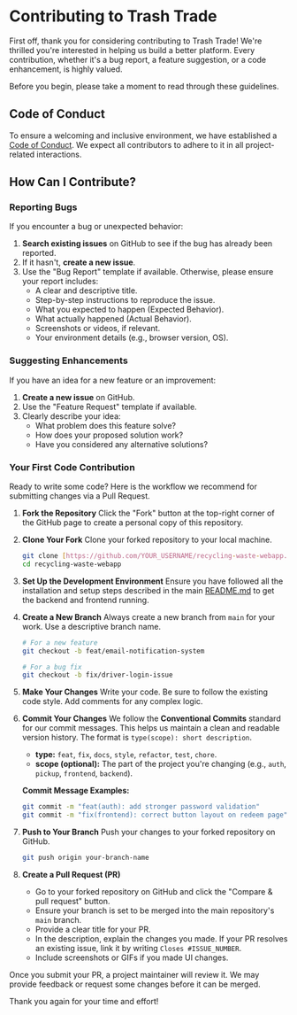 # Contributing to Trash Trade

First off, thank you for considering contributing to Trash Trade! We're thrilled you're interested in helping us build a better platform. Every contribution, whether it's a bug report, a feature suggestion, or a code enhancement, is highly valued.

Before you begin, please take a moment to read through these guidelines.

## Code of Conduct

To ensure a welcoming and inclusive environment, we have established a [Code of Conduct](CODE_OF_CONDUCT.md). We expect all contributors to adhere to it in all project-related interactions.

## How Can I Contribute?

### Reporting Bugs

If you encounter a bug or unexpected behavior:
1.  **Search existing issues** on GitHub to see if the bug has already been reported.
2.  If it hasn't, **create a new issue**.
3.  Use the "Bug Report" template if available. Otherwise, please ensure your report includes:
    * A clear and descriptive title.
    * Step-by-step instructions to reproduce the issue.
    * What you expected to happen (Expected Behavior).
    * What actually happened (Actual Behavior).
    * Screenshots or videos, if relevant.
    * Your environment details (e.g., browser version, OS).

### Suggesting Enhancements

If you have an idea for a new feature or an improvement:
1.  **Create a new issue** on GitHub.
2.  Use the "Feature Request" template if available.
3.  Clearly describe your idea:
    * What problem does this feature solve?
    * How does your proposed solution work?
    * Have you considered any alternative solutions?

### Your First Code Contribution

Ready to write some code? Here is the workflow we recommend for submitting changes via a Pull Request.

1.  **Fork the Repository**
    Click the "Fork" button at the top-right corner of the GitHub page to create a personal copy of this repository.

2.  **Clone Your Fork**
    Clone your forked repository to your local machine.
    ```bash
    git clone [https://github.com/YOUR_USERNAME/recycling-waste-webapp.git](https://github.com/YOUR_USERNAME/recycling-waste-webapp.git)
    cd recycling-waste-webapp
    ```

3.  **Set Up the Development Environment**
    Ensure you have followed all the installation and setup steps described in the main [README.md](README.md#getting-started) to get the backend and frontend running.

4.  **Create a New Branch**
    Always create a new branch from `main` for your work. Use a descriptive branch name.
    ```bash
    # For a new feature
    git checkout -b feat/email-notification-system

    # For a bug fix
    git checkout -b fix/driver-login-issue
    ```

5.  **Make Your Changes**
    Write your code. Be sure to follow the existing code style. Add comments for any complex logic.

6.  **Commit Your Changes**
    We follow the **Conventional Commits** standard for our commit messages. This helps us maintain a clean and readable version history. The format is `type(scope): short description`.
    * **type:** `feat`, `fix`, `docs`, `style`, `refactor`, `test`, `chore`.
    * **scope (optional):** The part of the project you're changing (e.g., `auth`, `pickup`, `frontend`, `backend`).

    **Commit Message Examples:**
    ```bash
    git commit -m "feat(auth): add stronger password validation"
    git commit -m "fix(frontend): correct button layout on redeem page"
    ```

7.  **Push to Your Branch**
    Push your changes to your forked repository on GitHub.
    ```bash
    git push origin your-branch-name
    ```

8.  **Create a Pull Request (PR)**
    * Go to your forked repository on GitHub and click the "Compare & pull request" button.
    * Ensure your branch is set to be merged into the main repository's `main` branch.
    * Provide a clear title for your PR.
    * In the description, explain the changes you made. If your PR resolves an existing issue, link it by writing `Closes #ISSUE_NUMBER`.
    * Include screenshots or GIFs if you made UI changes.

Once you submit your PR, a project maintainer will review it. We may provide feedback or request some changes before it can be merged.

Thank you again for your time and effort!
